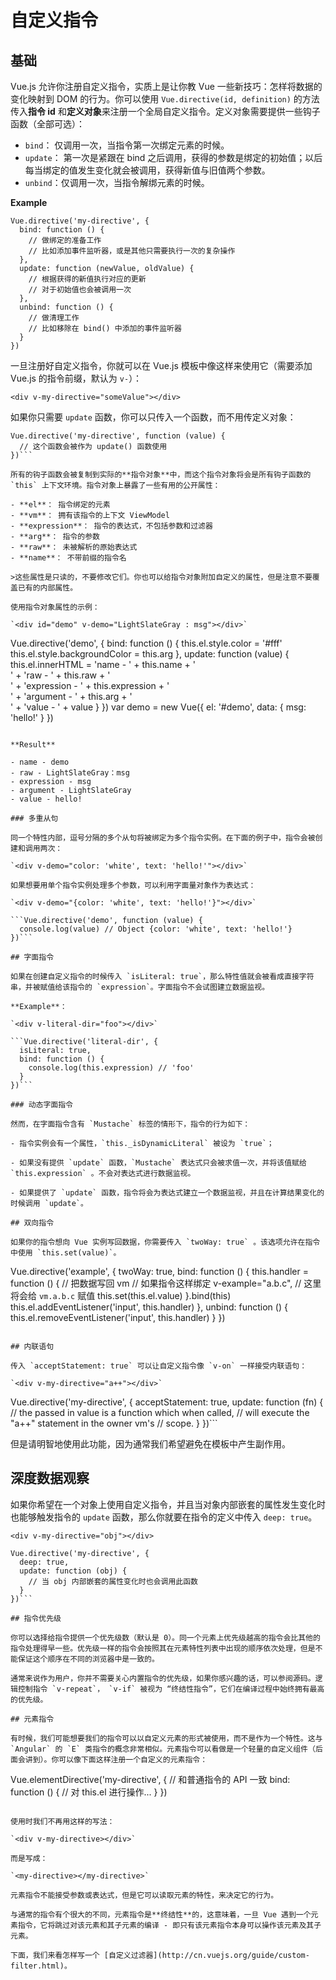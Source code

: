 # 自定义指令

## 基础

Vue.js 允许你注册自定义指令，实质上是让你教 Vue 一些新技巧：怎样将数据的变化映射到 DOM 的行为。你可以使用 `Vue.directive(id, definition)` 的方法传入**指令 id** 和**定义对象**来注册一个全局自定义指令。定义对象需要提供一些钩子函数（全部可选）：

- `bind`： 仅调用一次，当指令第一次绑定元素的时候。
- `update`： 第一次是紧跟在 bind 之后调用，获得的参数是绑定的初始值；以后每当绑定的值发生变化就会被调用，获得新值与旧值两个参数。
- `unbind`：仅调用一次，当指令解绑元素的时候。

**Example**

```
Vue.directive('my-directive', {
  bind: function () {
    // 做绑定的准备工作
    // 比如添加事件监听器，或是其他只需要执行一次的复杂操作
  },
  update: function (newValue, oldValue) {
    // 根据获得的新值执行对应的更新
    // 对于初始值也会被调用一次
  },
  unbind: function () {
    // 做清理工作
    // 比如移除在 bind() 中添加的事件监听器
  }
})
```

一旦注册好自定义指令，你就可以在 Vue.js 模板中像这样来使用它（需要添加 Vue.js 的指令前缀，默认为 `v-`）：

`<div v-my-directive="someValue"></div>`

如果你只需要 `update` 函数，你可以只传入一个函数，而不用传定义对象：

```		
Vue.directive('my-directive', function (value) {
  // 这个函数会被作为 update() 函数使用
})```

所有的钩子函数会被复制到实际的**指令对象**中，而这个指令对象将会是所有钩子函数的 `this` 上下文环境。指令对象上暴露了一些有用的公开属性：

- **el**： 指令绑定的元素
- **vm**： 拥有该指令的上下文 ViewModel
- **expression**： 指令的表达式，不包括参数和过滤器
- **arg**： 指令的参数
- **raw**： 未被解析的原始表达式
- **name**： 不带前缀的指令名

>这些属性是只读的，不要修改它们。你也可以给指令对象附加自定义的属性，但是注意不要覆盖已有的内部属性。

使用指令对象属性的示例：

`<div id="demo" v-demo="LightSlateGray : msg"></div>`

```
Vue.directive('demo', {
  bind: function () {
    this.el.style.color = '#fff'
    this.el.style.backgroundColor = this.arg
  },
  update: function (value) {
    this.el.innerHTML =
      'name - '       + this.name + '<br>' +
      'raw - '        + this.raw + '<br>' +
      'expression - ' + this.expression + '<br>' +
      'argument - '   + this.arg + '<br>' +
      'value - '      + value
  }
})
var demo = new Vue({
  el: '#demo',
  data: {
    msg: 'hello!'
  }
})
```

**Result**

- name - demo
- raw - LightSlateGray：msg
- expression - msg
- argument - LightSlateGray
- value - hello!

### 多重从句

同一个特性内部，逗号分隔的多个从句将被绑定为多个指令实例。在下面的例子中，指令会被创建和调用两次：

`<div v-demo="color: 'white', text: 'hello!'"></div>`

如果想要用单个指令实例处理多个参数，可以利用字面量对象作为表达式：

`<div v-demo="{color: 'white', text: 'hello!'}"></div>`

```Vue.directive('demo', function (value) {
  console.log(value) // Object {color: 'white', text: 'hello!'}
})```

## 字面指令

如果在创建自定义指令的时候传入 `isLiteral: true`，那么特性值就会被看成直接字符串，并被赋值给该指令的 `expression`。字面指令不会试图建立数据监视。

**Example**：

`<div v-literal-dir="foo"></div>`

```Vue.directive('literal-dir', {
  isLiteral: true,
  bind: function () {
    console.log(this.expression) // 'foo'
  }
})```

### 动态字面指令

然而，在字面指令含有 `Mustache` 标签的情形下，指令的行为如下：

- 指令实例会有一个属性，`this._isDynamicLiteral` 被设为 `true`；

- 如果没有提供 `update` 函数，`Mustache` 表达式只会被求值一次，并将该值赋给 `this.expression` 。不会对表达式进行数据监视。

- 如果提供了 `update` 函数，指令将会为表达式建立一个数据监视，并且在计算结果变化的时候调用 `update`。

## 双向指令

如果你的指令想向 Vue 实例写回数据，你需要传入 `twoWay: true` 。该选项允许在指令中使用 `this.set(value)`。

```
Vue.directive('example', {
  twoWay: true,
  bind: function () {
    this.handler = function () {
      // 把数据写回 vm
      // 如果指令这样绑定 v-example="a.b.c",
      // 这里将会给 `vm.a.b.c` 赋值
      this.set(this.el.value)
    }.bind(this)
    this.el.addEventListener('input', this.handler)
  },
  unbind: function () {
    this.el.removeEventListener('input', this.handler)
  }
})
```

## 内联语句

传入 `acceptStatement: true` 可以让自定义指令像 `v-on` 一样接受内联语句：

`<div v-my-directive="a++"></div>`

```
Vue.directive('my-directive', {
  acceptStatement: true,
  update: function (fn) {
    // the passed in value is a function which when called,
    // will execute the "a++" statement in the owner vm's
    // scope.
  }
})```

但是请明智地使用此功能，因为通常我们希望避免在模板中产生副作用。

## 深度数据观察

如果你希望在一个对象上使用自定义指令，并且当对象内部嵌套的属性发生变化时也能够触发指令的 `update` 函数，那么你就要在指令的定义中传入 `deep: true`。

`<div v-my-directive="obj"></div>`

```
Vue.directive('my-directive', {
  deep: true,
  update: function (obj) {
    // 当 obj 内部嵌套的属性变化时也会调用此函数
  }
})```

## 指令优先级

你可以选择给指令提供一个优先级数（默认是 0）。同一个元素上优先级越高的指令会比其他的指令处理得早一些。优先级一样的指令会按照其在元素特性列表中出现的顺序依次处理，但是不能保证这个顺序在不同的浏览器中是一致的。

通常来说作为用户，你并不需要关心内置指令的优先级，如果你感兴趣的话，可以参阅源码。逻辑控制指令 `v-repeat`， `v-if` 被视为 “终结性指令”，它们在编译过程中始终拥有最高的优先级。

## 元素指令

有时候，我们可能想要我们的指令可以以自定义元素的形式被使用，而不是作为一个特性。这与 `Angular` 的 `E` 类指令的概念非常相似。元素指令可以看做是一个轻量的自定义组件（后面会讲到）。你可以像下面这样注册一个自定义的元素指令：

```
Vue.elementDirective('my-directive', {
  // 和普通指令的 API 一致
  bind: function () {
    // 对 this.el 进行操作...
  }
})
```

使用时我们不再用这样的写法：

`<div v-my-directive></div>`

而是写成：

`<my-directive></my-directive>`

元素指令不能接受参数或表达式，但是它可以读取元素的特性，来决定它的行为。

与通常的指令有个很大的不同，元素指令是**终结性**的，这意味着，一旦 Vue 遇到一个元素指令，它将跳过对该元素和其子元素的编译 - 即只有该元素指令本身可以操作该元素及其子元素。

下面，我们来看怎样写一个 [自定义过滤器](http://cn.vuejs.org/guide/custom-filter.html)。